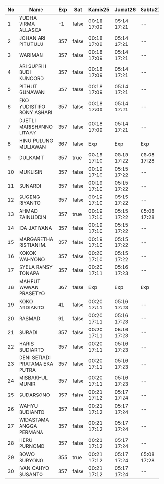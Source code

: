 | No | Name | Exp | Sat | Kamis25 | Jumat26 | Sabtu27 | Senin29 | Selasa30 |
|-----|-----|-----|-----|-----|-----|-----|-----|-----|
| 1 | YUDHA VIRMA ALLASCA | -1 | false | 00:18 17:09 | 05:14 17:21 | -- | 05:22 17:23 | 05:19 - |
| 2 | JOHAN ARI PITUTULU | 357 | false | 00:18 17:09 | 05:14 17:21 | -- | 05:22 17:23 | 05:19 - |
| 3 | WARIMAN | 357 | false | 00:18 17:09 | 05:14 17:21 | -- | 05:22 17:23 | 05:19 - |
| 4 | ARI SUPRIH BUDI KUNCORO | 357 | false | 00:18 17:09 | 05:14 17:21 | -- | 05:22 17:23 | 05:19 - |
| 5 | PITHUT GUNAWAN | 357 | false | 00:18 17:09 | 05:14 17:21 | -- | 05:22 17:23 | 05:19 - |
| 6 | EKO YUDISTIRO RONY ASHARI | 357 | false | 00:18 17:09 | 05:14 17:21 | -- | 05:22 17:23 | 05:19 - |
| 7 | DJETLI MARISHANNO LITAAY | 357 | false | 00:18 17:09 | 05:14 17:21 | -- | 05:22 17:23 | 05:19 - |
| 8 | HINU PULUNG MULIAWAN | 367 | false | Exp | Exp | Exp | Exp | Exp |
| 9 | DULKAMIT | 357 | true | 00:19 17:10 | 05:15 17:22 | 05:08 17:28 | 05:23 17:24 | 05:20 - |
| 10 | MUKLISIN | 357 | false | 00:19 17:10 | 05:15 17:22 | -- | 05:23 17:24 | 05:20 - |
| 11 | SUNARDI | 357 | false | 00:19 17:10 | 05:15 17:22 | -- | 05:23 17:24 | 05:20 - |
| 12 | SUGENG RIYANTO | 357 | false | 00:19 17:10 | 05:15 17:22 | -- | 05:23 17:24 | 05:20 - |
| 13 | AHMAD ZAINUDDIN | 357 | true | 00:19 17:10 | 05:15 17:22 | 05:08 17:28 | 05:23 17:24 | 05:20 - |
| 14 | IDA JATIYANA | 357 | false | 00:19 17:10 | 05:15 17:22 | -- | 05:23 17:24 | 05:20 - |
| 15 | MARGARETHA RISTIANI M. | 357 | false | 00:19 17:10 | 05:15 17:22 | -- | 05:23 17:24 | 05:20 - |
| 16 | KOKOK WAHYONO | 357 | false | 00:20 17:10 | 05:15 17:22 | -- | 05:23 17:24 | 05:20 - |
| 17 | SYELA RANSY TONAPA | 357 | false | 00:20 17:11 | 05:16 17:23 | -- | 05:24 17:25 | 05:21 - |
| 18 | MAHFUT WAWAN PRASETYO | 367 | false | Exp | Exp | Exp | Exp | Exp |
| 19 | KOKO ARDIANTO | 41 | false | 00:20 17:11 | 05:16 17:23 | -- | 05:24 17:25 | 05:21 - |
| 20 | RASMADI | 91 | false | 00:20 17:11 | 05:16 17:23 | -- | 05:24 17:25 | 05:21 - |
| 21 | SURADI | 357 | false | 00:20 17:11 | 05:16 17:23 | -- | 05:24 17:25 | 05:21 - |
| 22 | HARIS BUDIARTO | 357 | false | 00:20 17:11 | 05:16 17:23 | -- | 05:24 17:25 | 05:21 - |
| 23 | DENI SETIADI PRATAMA EKA PUTRA | 357 | false | 00:20 17:11 | 05:16 17:23 | -- | 05:24 17:25 | 05:21 - |
| 24 | MISBAKHUL MUNIR | 357 | false | 00:20 17:11 | 05:16 17:23 | -- | 05:24 17:25 | 05:21 - |
| 25 | SUDARSONO | 357 | false | 00:21 17:12 | 05:17 17:24 | -- | 05:25 17:26 | 05:22 - |
| 26 | WAHYU BUDIANTO | 357 | false | 00:21 17:12 | 05:17 17:24 | -- | 05:25 17:26 | 05:22 - |
| 27 | WIDASTAMA ANGGA PERMANA | 357 | false | 00:21 17:12 | 05:17 17:24 | -- | 05:25 17:26 | 05:22 - |
| 28 | HERU PURNOMO | 357 | false | 00:21 17:12 | 05:17 17:24 | -- | 05:25 17:26 | 05:22 - |
| 29 | BOWO SURYONO | 355 | true | 00:21 17:12 | 05:17 17:24 | 05:08 17:28 | 05:25 17:26 | 05:22 - |
| 30 | IVAN CAHYO SUSANTO | 357 | false | 00:21 17:12 | 05:17 17:24 | -- | 05:25 17:26 | 05:22 - |
